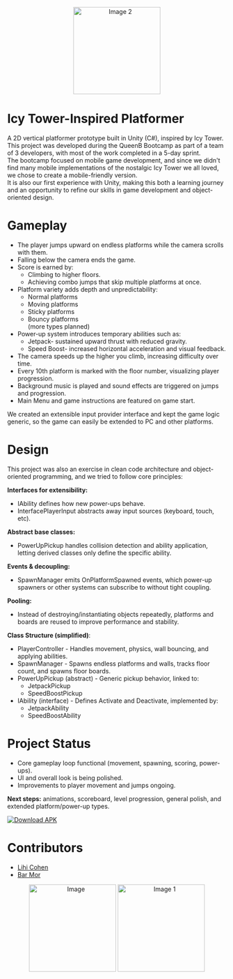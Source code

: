 <p align="center">
  <img src="https://github.com/user-attachments/assets/89f9c599-7cba-4183-a50a-4780173578c6" alt="Image 2" width="200">
</p>

# Icy Tower-Inspired Platformer

A 2D vertical platformer prototype built in Unity (C#), inspired by Icy Tower.  
This project was developed during the QueenB Bootcamp as part of a team of 3 developers, with most of the work completed in a 5-day sprint.  
The bootcamp focused on mobile game development, and since we didn't find many mobile implementations of the nostalgic Icy Tower we all loved, we chose to create a mobile-friendly version.  
It is also our first experience with Unity, making this both a learning journey and an opportunity to refine our skills in game development and object-oriented design.

# Gameplay

* The player jumps upward on endless platforms while the camera scrolls with them.  
* Falling below the camera ends the game.  
* Score is earned by:  
  * Climbing to higher floors.  
  * Achieving combo jumps that skip multiple platforms at once.  
* Platform variety adds depth and unpredictability:  
  * Normal platforms  
  * Moving platforms  
  * Sticky platforms  
  * Bouncy platforms  
(more types planned)  
* Power-up system introduces temporary abilities such as:  
  * Jetpack- sustained upward thrust with reduced gravity.  
  * Speed Boost- increased horizontal acceleration and visual feedback.  
* The camera speeds up the higher you climb, increasing difficulty over time.  
* Every 10th platform is marked with the floor number, visualizing player progression.
* Background music is played and sound effects are triggered on jumps and progression.  
* Main Menu and game instructions are featured on game start.

We created an extensible input provider interface and kept the game logic generic, so the game can easily be extended to PC and other platforms.

# Design   

This project was also an exercise in clean code architecture and object-oriented programming, and we tried to follow core principles:  

__Interfaces for extensibility:__  
- IAbility defines how new power-ups behave.
- InterfacePlayerInput abstracts away input sources (keyboard, touch, etc).

__Abstract base classes:__
- PowerUpPickup handles collision detection and ability application, letting derived classes only define the specific ability.

__Events & decoupling:__
- SpawnManager emits OnPlatformSpawned events, which power-up spawners or other systems can subscribe to without tight coupling.

__Pooling:__
- Instead of destroying/instantiating objects repeatedly, platforms and boards are reused to improve performance and stability.

__Class Structure (simplified)__:  
- PlayerController - Handles movement, physics, wall bouncing, and applying abilities.  
- SpawnManager - Spawns endless platforms and walls, tracks floor count, and spawns floor boards.  
- PowerUpPickup (abstract) - Generic pickup behavior, linked to:  
  - JetpackPickup  
  - SpeedBoostPickup  
- IAbility (interface) - Defines Activate and Deactivate, implemented by:  
  - JetpackAbility  
  - SpeedBoostAbility  

# Project Status
- Core gameplay loop functional (movement, spawning, scoring, power-ups).
- UI and overall look is being polished.
- Improvements to player movement and jumps ongoing.

__Next steps:__ animations, scoreboard, level progression, general polish, and extended platform/power-up types.

[![Download APK](https://img.shields.io/badge/Download-APK-brightgreen?style=for-the-badge&logo=android)](https://github.com/nogafriedman/ProceduralPlatformer/releases/download/v.1.0.0/NuclearTower.apk)

# Contributors
- [Lihi Cohen](https://github.com/lihicohen122)
- [Bar Mor](https://github.com/ItsBarMor)

<p align="center">
    <img src="https://github.com/user-attachments/assets/5636648a-8c13-4651-877a-7555197c0fb2" alt="Image" width="200">
  <img src="https://github.com/user-attachments/assets/170733e1-08e9-44dd-9ba7-29ed4bc0d51d" alt="Image 1" width="200">
</p>
